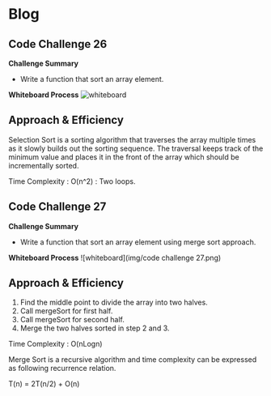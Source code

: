 # Blog
## Code Challenge 26

**Challenge Summary**

* Write a function that sort an array element.

**Whiteboard Process**
![whiteboard](https://am3pap003files.storage.live.com/y4mx4o_cQP5F_0hYxpa2OMedzZztkunjhtkf-yjUCJ6bkzucQIdJwMgFQFG1ctaoovz2DOE6vhyWuaqfkR5jNfluzHxXJfFXr3y7bGibafAXqd5sj7ZKy4Za7NPQBOnj08Odi579_Q4hZUFW3ONVMggWXyfWamNQeIkH6UGqzzscO25p4RVKUZY7wFhXHrazKc8pz-yOniJ6Pc2hva1dOSzGg/code%20challenge%2026.png?psid=1&width=1526&height=709)

## Approach & Efficiency


Selection Sort is a sorting algorithm that traverses the array multiple times as it slowly builds out the sorting sequence. The traversal keeps track of the minimum value and places it in the front of the array which should be incrementally sorted.

Time Complexity :  O(n^2) : Two loops.

## Code Challenge 27

**Challenge Summary**

* Write a function that sort an array element using merge sort approach.

**Whiteboard Process**
![whiteboard](img/code challenge 27.png)

## Approach & Efficiency
1. Find the middle point to divide the array into two halves.
2. Call mergeSort for first half.
3. Call mergeSort for second half.
4. Merge the two halves sorted in step 2 and 3.

Time Complexity : O(nLogn)

Merge Sort is a recursive algorithm and time complexity can be expressed as following recurrence relation.

T(n) = 2T(n/2) + O(n)